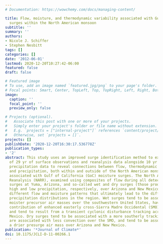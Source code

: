 ```yaml
---
# Documentation: https://wowchemy.com/docs/managing-content/

title: Flow, moisture, and thermodynamic variability associated with Gulf of California
  surges within the North American monsoon
subtitle: ''
summary: ''
authors:
- Nicole J. Schiffer
- Stephen Nesbitt
tags: []
categories: []
date: '2012-06-01'
lastmod: 2020-12-20T10:27:42-06:00
featured: false
draft: false

# Featured image
# To use, add an image named `featured.jpg/png` to your page's folder.
# Focal points: Smart, Center, TopLeft, Top, TopRight, Left, Right, BottomLeft, Bottom, BottomRight.
image:
  caption: ''
  focal_point: ''
  preview_only: false

# Projects (optional).
#   Associate this post with one or more of your projects.
#   Simply enter your project's folder or file name without extension.
#   E.g. `projects = ["internal-project"]` references `content/project/deep-learning/index.md`.
#   Otherwise, set `projects = []`.
projects: []
publishDate: '2020-12-20T16:30:17.536778Z'
publication_types:
- '2'
abstract: This study uses an improved surge identification method to examine composites
  of 29 yr of surface observations and reanalysis data alongside 10 yr of satellite
  precipitation data to reveal connections between flow, thermodynamic parameters,
  and precipitation, both within and outside of the North American monsoon (NAM) region,
  associated with Gulf of California (GoC) moisture surges. The North American Regional
  Reanalysis (NARR), examined using composites of flow during all detected moisture
  surges at Yuma, Arizona, and so-called wet and dry surges (those producing anomalously
  high and low precipitation, respectively, over Arizona and New Mexico), show markedly
  different flow and moisture patterns that ultimately lead to the differing observed
  precipitation distributions in the region. Wet surges tend to be associated with
  moister precursor air masses over the southwestern United States, have a larger
  contribution of enhanced easterly cross-Sierra Madre Occidental (SMO) moisture transport,
  and tend to result from a transient cyclonic disturbance tracking across northern
  Mexico. Dry surges tend to be associated with a more southerly tracking disturbance,
  are associated with less convection over the SMO, and tend to be associated with
  a drier presurge air mass over Arizona and New Mexico.
publication: '*Journal of Climate*'
doi: 10.1175/JCLI-D-11-00266.1
---
```

